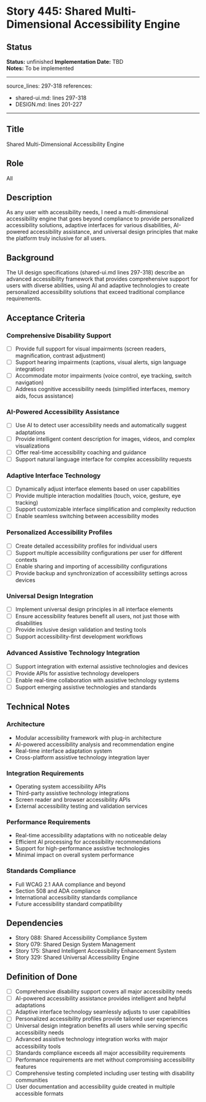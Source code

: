 # Story 445: Shared Multi-Dimensional Accessibility Engine

## Status
**Status:** unfinished
**Implementation Date:** TBD  
**Notes:** To be implemented

---
source_lines: 297-318
references:
  - shared-ui.md: lines 297-318
  - DESIGN.md: lines 201-227
---

## Title
Shared Multi-Dimensional Accessibility Engine

## Role
All

## Description
As any user with accessibility needs, I need a multi-dimensional accessibility engine that goes beyond compliance to provide personalized accessibility solutions, adaptive interfaces for various disabilities, AI-powered accessibility assistance, and universal design principles that make the platform truly inclusive for all users.

## Background
The UI design specifications (shared-ui.md lines 297-318) describe an advanced accessibility framework that provides comprehensive support for users with diverse abilities, using AI and adaptive technologies to create personalized accessibility solutions that exceed traditional compliance requirements.

## Acceptance Criteria

### Comprehensive Disability Support
- [ ] Provide full support for visual impairments (screen readers, magnification, contrast adjustment)
- [ ] Support hearing impairments (captions, visual alerts, sign language integration)
- [ ] Accommodate motor impairments (voice control, eye tracking, switch navigation)
- [ ] Address cognitive accessibility needs (simplified interfaces, memory aids, focus assistance)

### AI-Powered Accessibility Assistance
- [ ] Use AI to detect user accessibility needs and automatically suggest adaptations
- [ ] Provide intelligent content description for images, videos, and complex visualizations
- [ ] Offer real-time accessibility coaching and guidance
- [ ] Support natural language interface for complex accessibility requests

### Adaptive Interface Technology
- [ ] Dynamically adjust interface elements based on user capabilities
- [ ] Provide multiple interaction modalities (touch, voice, gesture, eye tracking)
- [ ] Support customizable interface simplification and complexity reduction
- [ ] Enable seamless switching between accessibility modes

### Personalized Accessibility Profiles
- [ ] Create detailed accessibility profiles for individual users
- [ ] Support multiple accessibility configurations per user for different contexts
- [ ] Enable sharing and importing of accessibility configurations
- [ ] Provide backup and synchronization of accessibility settings across devices

### Universal Design Integration
- [ ] Implement universal design principles in all interface elements
- [ ] Ensure accessibility features benefit all users, not just those with disabilities
- [ ] Provide inclusive design validation and testing tools
- [ ] Support accessibility-first development workflows

### Advanced Assistive Technology Integration
- [ ] Support integration with external assistive technologies and devices
- [ ] Provide APIs for assistive technology developers
- [ ] Enable real-time collaboration with assistive technology systems
- [ ] Support emerging assistive technologies and standards

## Technical Notes

### Architecture
- Modular accessibility framework with plug-in architecture
- AI-powered accessibility analysis and recommendation engine
- Real-time interface adaptation system
- Cross-platform assistive technology integration layer

### Integration Requirements
- Operating system accessibility APIs
- Third-party assistive technology integrations
- Screen reader and browser accessibility APIs
- External accessibility testing and validation services

### Performance Requirements
- Real-time accessibility adaptations with no noticeable delay
- Efficient AI processing for accessibility recommendations
- Support for high-performance assistive technologies
- Minimal impact on overall system performance

### Standards Compliance
- Full WCAG 2.1 AAA compliance and beyond
- Section 508 and ADA compliance
- International accessibility standards compliance
- Future accessibility standard compatibility

## Dependencies
- Story 088: Shared Accessibility Compliance System
- Story 079: Shared Design System Management
- Story 175: Shared Intelligent Accessibility Enhancement System
- Story 329: Shared Universal Accessibility Engine

## Definition of Done
- [ ] Comprehensive disability support covers all major accessibility needs
- [ ] AI-powered accessibility assistance provides intelligent and helpful adaptations
- [ ] Adaptive interface technology seamlessly adjusts to user capabilities
- [ ] Personalized accessibility profiles provide tailored user experiences
- [ ] Universal design integration benefits all users while serving specific accessibility needs
- [ ] Advanced assistive technology integration works with major accessibility tools
- [ ] Standards compliance exceeds all major accessibility requirements
- [ ] Performance requirements are met without compromising accessibility features
- [ ] Comprehensive testing completed including user testing with disability communities
- [ ] User documentation and accessibility guide created in multiple accessible formats
